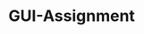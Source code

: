 # GUI-Assignment

<!-- !important -->
<!-- copy this link to every new created html file -->
<link href="../../css/declared_design_class.css" rel="stylesheet" type="text/css">
<link href="../../css/reset.css"                 rel="stylesheet" type="text/css">
<!-- header & footer is created in home.html & css. Kindly to refer -->
<!-- not able to include using php since it require php (which not allow in this assignment) -->

<!-- assets folder is use to store any image applyed -->

<!-- future schedule -->
<!-- store file according to controller, model and view folder -->
<!-- view               = frontend -->
<!-- model / controller = backend  -->

<!-- home.html & home.css have the latest header and footer -->